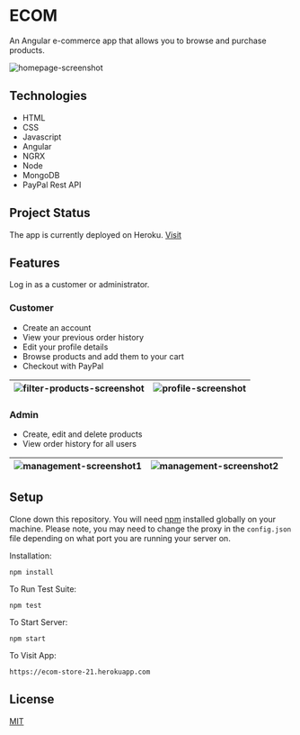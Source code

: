 # ECOM

An Angular e-commerce app that allows you to browse and purchase products.

![homepage-screenshot](https://user-images.githubusercontent.com/20817675/119685410-3ec03b00-be3d-11eb-97bc-2bb879758e13.png)

## Technologies

- HTML
- CSS
- Javascript
- Angular
- NGRX
- Node
- MongoDB
- PayPal Rest API

## Project Status

The app is currently deployed on Heroku. [Visit](https://ecom-store-21.herokuapp.com)

## Features

Log in as a customer or administrator.

### Customer

- Create an account
- View your previous order history
- Edit your profile details
- Browse products and add them to your cart
- Checkout with PayPal

| ![filter-products-screenshot](https://user-images.githubusercontent.com/20817675/119688655-138b1b00-be40-11eb-9c50-3da64e3c0360.png) | ![profile-screenshot](https://user-images.githubusercontent.com/20817675/119974767-fde73400-bfac-11eb-9d01-0e9390f456ae.png) |
| ------------------------------------------------------------------------------------------------------------------------------------ | ---------------------------------------------------------------------------------------------------------------------------- |

### Admin

- Create, edit and delete products
- View order history for all users

| ![management-screenshot1](https://user-images.githubusercontent.com/20817675/119685011-e721cf80-be3c-11eb-8741-375c0aacd69a.png) | ![management-screenshot2](https://user-images.githubusercontent.com/20817675/119685029-ea1cc000-be3c-11eb-86ec-ba4846684e99.png) |
| -------------------------------------------------------------------------------------------------------------------------------- | -------------------------------------------------------------------------------------------------------------------------------- |

## Setup

Clone down this repository. You will need [npm](https://nodejs.org/en/download/) installed globally on your machine. Please note, you may need to change the proxy in the `config.json` file depending on what port you are running your server on.

Installation:

`npm install`

To Run Test Suite:

`npm test`

To Start Server:

`npm start`

To Visit App:

`https://ecom-store-21.herokuapp.com`

## License

[MIT](https://choosealicense.com/licenses/mit/)
